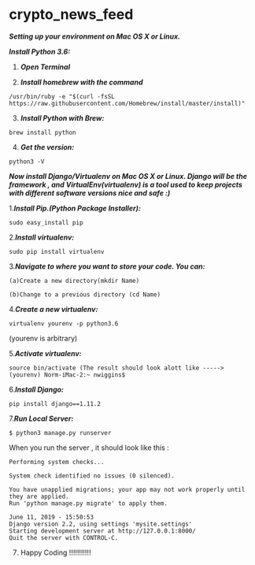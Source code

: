 # crypto_news_feed  

***Setting up your environment on Mac OS X or Linux.***

***Install Python 3.6:***

1. ***Open Terminal***

2. ***Install homebrew with the command***

```
/usr/bin/ruby -e "$(curl -fsSL https://raw.githubusercontent.com/Homebrew/install/master/install)"
```

3. ***Install Python with Brew:***

```
brew install python
```

4. ***Get the version:***

```
python3 -V
  ``` 
***Now install Django/Virtualenv on Mac OS X or Linux. Django will be the framework , and VirtualEnv(virtualenv) is a tool used to keep projects with different software versions nice and safe :)***

1.***Install Pip.(Python Package Installer):***
```
sudo easy_install pip
```

2.***Install virtualenv:***
```
sudo pip install virtualenv
```

3.***Navigate to where you want to store your code. You can:***
```
(a)Create a new directory(mkdir Name) 
```
```
(b)Change to a previous directory (cd Name)
```

4.***Create a new virtualenv:***
```
virtualenv yourenv -p python3.6 
```
  (yourenv is arbitrary)

5.***Activate virtualenv:***
```
source bin/activate (The result should look alott like -----> (yourenv) Norm-iMac-2:~ nwiggins$
```

6.***Install Django:***
```
pip install django==1.11.2

```

7.***Run Local Server:***
```
$ python3 manage.py runserver
```

When you run the server , it should look like this :
```
Performing system checks...

System check identified no issues (0 silenced).

You have unapplied migrations; your app may not work properly until they are applied.
Run 'python manage.py migrate' to apply them.

June 11, 2019 - 15:50:53
Django version 2.2, using settings 'mysite.settings'
Starting development server at http://127.0.0.1:8000/
Quit the server with CONTROL-C.
```


7. Happy Coding !!!!!!!!!!!



